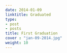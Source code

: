 ```yaml
---
date: 2014-01-09
linktitle: Graduated
type:
- post
- posts
title: First Graduation
cover : "jan-09-2014.jpg"
weight: 10
---
```



